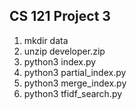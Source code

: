 ## CS 121 Project 3
1. mkdir data
2. unzip developer.zip
3. python3 index.py
4. python3 partial_index.py
5. python3 merge_index.py
6. python3 tfidf_search.py

